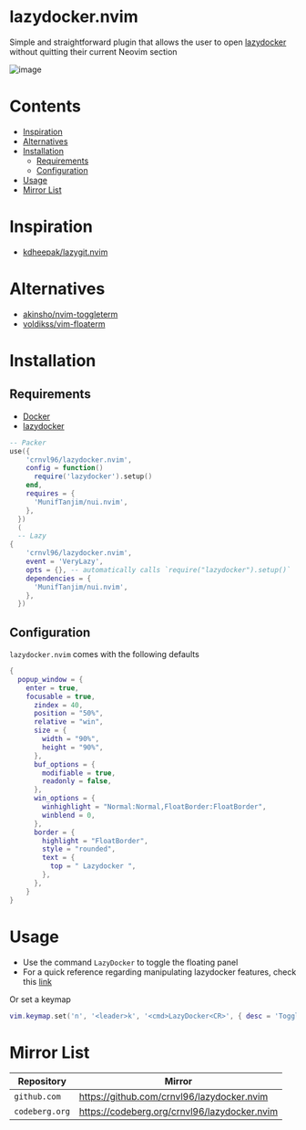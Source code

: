 # lazydocker.nvim

Simple and straightforward plugin that allows the user to open [lazydocker](https://github.com/jesseduffield/lazydocker) without quitting their current Neovim section

![image](https://github.com/crnvl96/lazydocker.nvim/assets/84354013/a077b68f-9655-4fd1-9b5a-911bb7212809)

# Contents

- [Inspiration](#inspiration)
- [Alternatives](#alternatives)
- [Installation](#installation)
  - [Requirements](#requirements)
  - [Configuration](#configuration)
- [Usage](#usage)
- [Mirror List](#mirror-list)

# Inspiration

- [kdheepak/lazygit.nvim](kdheepak/lazygit.nvim)

# Alternatives

- [akinsho/nvim-toggleterm](https://github.com/akinsho/nvim-toggleterm.lua#custom-terminals)
- [voldikss/vim-floaterm](https://github.com/voldikss/vim-floaterm)

# Installation

## Requirements

- [Docker](https://docs.docker.com/)
- [lazydocker](https://github.com/jesseduffield/lazydocker)

```lua
-- Packer
use({
    'crnvl96/lazydocker.nvim',
    config = function()
      require('lazydocker').setup()
    end,
    requires = {
      'MunifTanjim/nui.nvim',
    },
  })
  (
  -- Lazy
{
    'crnvl96/lazydocker.nvim',
    event = 'VeryLazy',
    opts = {}, -- automatically calls `require("lazydocker").setup()`
    dependencies = {
      'MunifTanjim/nui.nvim',
    },
  })
```

## Configuration

`lazydocker.nvim` comes with the following defaults

```lua
{
  popup_window = {
    enter = true,
    focusable = true,
      zindex = 40,
      position = "50%",
      relative = "win",
      size = {
        width = "90%",
        height = "90%",
      },
      buf_options = {
        modifiable = true,
        readonly = false,
      },
      win_options = {
        winhighlight = "Normal:Normal,FloatBorder:FloatBorder",
        winblend = 0,
      },
      border = {
        highlight = "FloatBorder",
        style = "rounded",
        text = {
          top = " Lazydocker ",
        },
      },
    }
}
```

# Usage

- Use the command `LazyDocker` to toggle the floating panel
- For a quick reference regarding manipulating lazydocker features, check this [link](https://github.com/jesseduffield/lazydocker/blob/master/docs/keybindings/Keybindings_en.md)

Or set a keymap

```lua
vim.keymap.set('n', '<leader>k', '<cmd>LazyDocker<CR>', { desc = 'Toggle LazyDocker', noremap = true, silent = true })
```

# Mirror List

| Repository     | Mirror                                       |
| -------------- | -------------------------------------------- |
| `github.com`   | https://github.com/crnvl96/lazydocker.nvim   |
| `codeberg.org` | https://codeberg.org/crnvl96/lazydocker.nvim |
